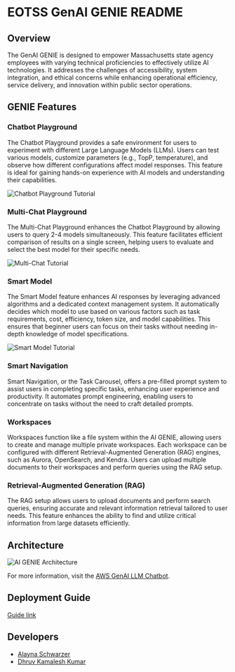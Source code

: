 # EOTSS GenAI GENIE README

## Overview

The GenAI GENIE is designed to empower Massachusetts state agency employees with varying technical proficiencies to effectively utilize AI technologies. It addresses the challenges of accessibility, system integration, and ethical concerns while enhancing operational efficiency, service delivery, and innovation within public sector operations.

## GENIE Features

### Chatbot Playground

The Chatbot Playground provides a safe environment for users to experiment with different Large Language Models (LLMs). Users can test various models, customize parameters (e.g., TopP, temperature), and observe how different configurations affect model responses. This feature is ideal for gaining hands-on experience with AI models and understanding their capabilities.

![Chatbot Playground Tutorial](docs/about/assets/chatbotPlaygroundTutorial.gif)

### Multi-Chat Playground

The Multi-Chat Playground enhances the Chatbot Playground by allowing users to query 2-4 models simultaneously. This feature facilitates efficient comparison of results on a single screen, helping users to evaluate and select the best model for their specific needs.

![Multi-Chat Tutorial](docs/about/assets/multiChatTutorial.gif)

### Smart Model

The Smart Model feature enhances AI responses by leveraging advanced algorithms and a dedicated context management system. It automatically decides which model to use based on various factors such as task requirements, cost, efficiency, token size, and model capabilities. This ensures that beginner users can focus on their tasks without needing in-depth knowledge of model specifications.

![Smart Model Tutorial](docs/about/assets/smartModel.gif)

### Smart Navigation

Smart Navigation, or the Task Carousel, offers a pre-filled prompt system to assist users in completing specific tasks, enhancing user experience and productivity. It automates prompt engineering, enabling users to concentrate on tasks without the need to craft detailed prompts.

### Workspaces

Workspaces function like a file system within the AI GENIE, allowing users to create and manage multiple private workspaces. Each workspace can be configured with different Retrieval-Augmented Generation (RAG) engines, such as Aurora, OpenSearch, and Kendra. Users can upload multiple documents to their workspaces and perform queries using the RAG setup.

### Retrieval-Augmented Generation (RAG)

The RAG setup allows users to upload documents and perform search queries, ensuring accurate and relevant information retrieval tailored to user needs. This feature enhances the ability to find and utilize critical information from large datasets efficiently.

## Architecture

![AI GENIE Architecture](docs/about/assets/architecture.jpg)

For more information, visit the [AWS GenAI LLM Chatbot](https://aws-samples.github.io/aws-genai-llm-chatbot/).

## Deployment Guide

[Guide link](https://github.com/aschwarzer101/EOTSS-AWS-Secret-Project/blob/main/docs/guide/deploy.md)

## Developers

- [Alayna Schwarzer](https://www.linkedin.com/in/alayna-schwarzer/)
- [Dhruv Kamalesh Kumar](https://www.linkedin.com/in/dhruvkamaleshkumar)

